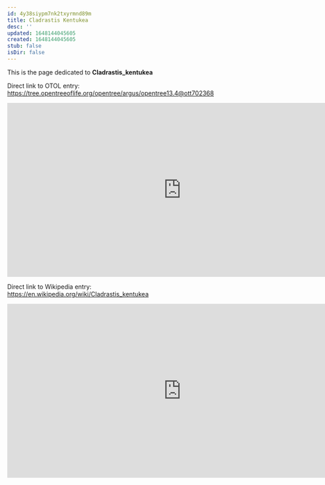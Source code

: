 ```yaml
---
id: 4y38siypm7nk2txyrmnd89m
title: Cladrastis Kentukea
desc: ''
updated: 1648144045605
created: 1648144045605
stub: false
isDir: false
---
```

This is the page dedicated to **Cladrastis_kentukea**


Direct link to OTOL entry: https://tree.opentreeoflife.org/opentree/argus/opentree13.4@ott702368



<html>
    <body>
    <iframe src="https://tree.opentreeoflife.org/opentree/argus/opentree13.4@ott702368"
    width="800" height="400" frameborder="0" allowfullscreen> </iframe>
    </body>
</html>
    


Direct link to Wikipedia entry: https://en.wikipedia.org/wiki/Cladrastis_kentukea



<html>
    <body>
    <iframe src="https://en.wikipedia.org/wiki/Cladrastis_kentukea"
    width="800" height="400" frameborder="0" allowfullscreen> </iframe>
    </body>
</html>
    
